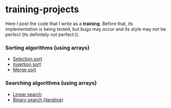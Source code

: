 # training-projects

Here I post the code that I write as a **training**. 
Before that, its implementation is being tested, but bugs may occur and its style may not be perfect
(its definitely not perfect:)).

### Sorting algorithms (using arrays)
* [Selection sort](https://github.com/BogdanPal1/training-projects/blob/master/sorting_algorithms/SelectionSort.h)
* [Insertion sort](https://github.com/BogdanPal1/training-projects/blob/master/sorting_algorithms/InsertionSort.h)
* [Merge sort](https://github.com/BogdanPal1/training-projects/blob/master/sorting_algorithms/MergeSort.h)

### Searching algorithms (using arrays)
* [Linear search](https://github.com/BogdanPal1/training-projects/blob/master/searching_algorithms/LinearSearch.h)
* [Binary search (iterative)](https://github.com/BogdanPal1/training-projects/searching_algorithms/BinarySearch(iterative).h)
